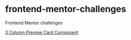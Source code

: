 # frontend-mentor-challenges
 Frontend Mentor challenges

<a href="https://diogooliveiraa.github.io/frontend-mentor-challenges/3-column-preview-card-component/index.html" target="_blank">3 Column Preview Card Component</a>